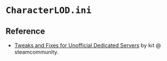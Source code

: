 # `CharacterLOD.ini`

## Reference

- [Tweaks and Fixes for Unofficial Dedicated Servers](https://steamcommunity.com/sharedfiles/filedetails/?id=2130895654) by kเt @ steamcommunity.